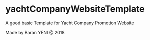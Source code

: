 # yachtCompanyWebsiteTemplate

A ~~good~~ basic Template for Yacht Company Promotion Website

Made by Baran YENI @ 2018
